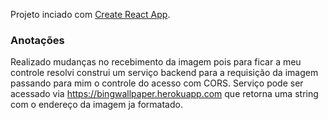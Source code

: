 Projeto inciado com [Create React App](https://github.com/facebookincubator/create-react-app).

### Anotações

Realizado mudanças no recebimento da imagem pois para ficar a meu controle resolvi construi um serviço backend para a requisição da imagem passando para mim o controle do acesso com CORS. Serviço pode ser acessado via https://bingwallpaper.herokuapp.com que retorna uma string com o endereço da imagem ja formatado.
